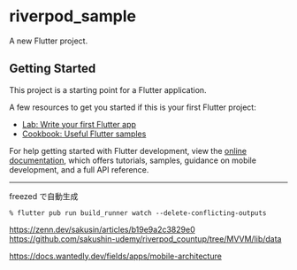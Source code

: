 # riverpod_sample

A new Flutter project.

## Getting Started

This project is a starting point for a Flutter application.

A few resources to get you started if this is your first Flutter project:

- [Lab: Write your first Flutter app](https://docs.flutter.dev/get-started/codelab)
- [Cookbook: Useful Flutter samples](https://docs.flutter.dev/cookbook)

For help getting started with Flutter development, view the
[online documentation](https://docs.flutter.dev/), which offers tutorials,
samples, guidance on mobile development, and a full API reference.

---

freezed で自動生成

```
% flutter pub run build_runner watch --delete-conflicting-outputs
```

https://zenn.dev/sakusin/articles/b19e9a2c3829e0
https://github.com/sakushin-udemy/riverpod_countup/tree/MVVM/lib/data

https://docs.wantedly.dev/fields/apps/mobile-architecture